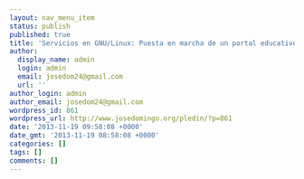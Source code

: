 ```yaml
---
layout: nav_menu_item
status: publish
published: true
title: 'Servicios en GNU/Linux: Puesta en marcha de un portal educativo'
author:
  display_name: admin
  login: admin
  email: josedom24@gmail.com
  url: ''
author_login: admin
author_email: josedom24@gmail.com
wordpress_id: 861
wordpress_url: http://www.josedomingo.org/pledin/?p=861
date: '2013-11-19 09:58:08 +0000'
date_gmt: '2013-11-19 08:58:08 +0000'
categories: []
tags: []
comments: []
---
```


